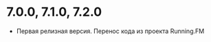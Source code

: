 7.0.0, 7.1.0, 7.2.0
===================
* Первая релизная версия. Перенос кода из проекта Running.FM
